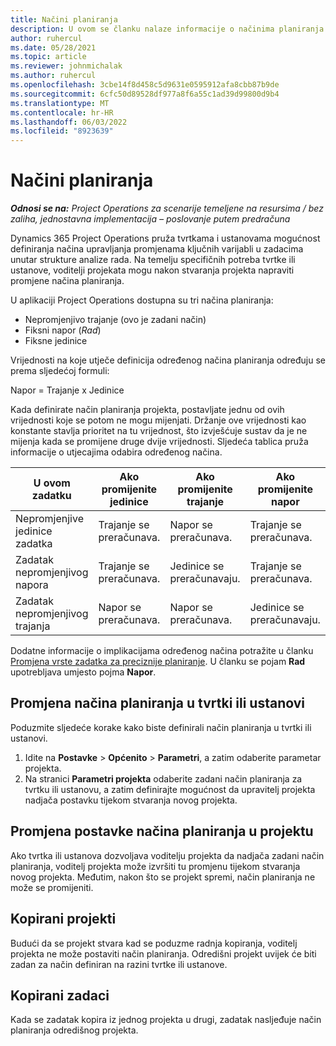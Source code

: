 ```yaml
---
title: Načini planiranja
description: U ovom se članku nalaze informacije o načinima planiranja.
author: ruhercul
ms.date: 05/28/2021
ms.topic: article
ms.reviewer: johnmichalak
ms.author: ruhercul
ms.openlocfilehash: 3cbe14f8d458c5d9631e0595912afa8cbb87b9de
ms.sourcegitcommit: 6cfc50d89528df977a8f6a55c1ad39d99800d9b4
ms.translationtype: MT
ms.contentlocale: hr-HR
ms.lasthandoff: 06/03/2022
ms.locfileid: "8923639"
---
```

# <a name="scheduling-modes"></a>Načini planiranja

_**Odnosi se na:** Project Operations za scenarije temeljene na resursima / bez zaliha, jednostavna implementacija – poslovanje putem predračuna_


Dynamics 365 Project Operations pruža tvrtkama i ustanovama mogućnost definiranja načina upravljanja promjenama ključnih varijabli u zadacima unutar strukture analize rada. Na temelju specifičnih potreba tvrtke ili ustanove, voditelji projekata mogu nakon stvaranja projekta napraviti promjene načina planiranja.

U aplikaciji Project Operations dostupna su tri načina planiranja:

  - Nepromjenjivo trajanje (ovo je zadani način)
  - Fiksni napor (*Rad*)
  - Fiksne jedinice

Vrijednosti na koje utječe definicija određenog načina planiranja određuju se prema sljedećoj formuli:

  Napor = Trajanje x Jedinice

Kada definirate način planiranja projekta, postavljate jednu od ovih vrijednosti koje se potom ne mogu mijenjati. Držanje ove vrijednosti kao konstante stavlja prioritet na tu vrijednost, što izvješćuje sustav da je ne mijenja kada se promijene druge dvije vrijednosti. Sljedeća tablica pruža informacije o utjecajima odabira određenog načina.

| **U ovom zadatku**             | **Ako promijenite jedinice**   | **Ako promijenite trajanje** | **Ako promijenite napor**  |
|----------------------|---------------------------|----------------------------|---------------------------|
| Nepromjenjive jedinice zadatka     | Trajanje se preračunava. | Napor se preračunava.    | Trajanje se preračunava. |
| Zadatak nepromjenjivog napora    | Trajanje se preračunava. | Jedinice se preračunavaju.    | Trajanje se preračunava. |
| Zadatak nepromjenjivog trajanja  | Napor se preračunava.   | Napor se preračunava.    | Jedinice se preračunavaju.   |

Dodatne informacije o implikacijama određenog načina potražite u članku [Promjena vrste zadatka za preciznije planiranje](https://support.microsoft.com/en-us/office/change-the-task-type-for-more-accurate-scheduling-b0b969ad-45bc-4e9e-8967-435587548a72). U članku se pojam **Rad** upotrebljava umjesto pojma **Napor**.

## <a name="change-the-organizations-scheduling-mode"></a>Promjena načina planiranja u tvrtki ili ustanovi

Poduzmite sljedeće korake kako biste definirali način planiranja u tvrtki ili ustanovi.

1. Idite na **Postavke** \> **Općenito** \> **Parametri**, a zatim odaberite parametar projekta. 
2. Na stranici **Parametri projekta** odaberite zadani način planiranja za tvrtku ili ustanovu, a zatim definirajte mogućnost da upravitelj projekta nadjača postavku tijekom stvaranja novog projekta.

## <a name="change-the-scheduling-mode-setting-on-a-project"></a>Promjena postavke načina planiranja u projektu

Ako tvrtka ili ustanova dozvoljava voditelju projekta da nadjača zadani način planiranja, voditelj projekta može izvršiti tu promjenu tijekom stvaranja novog projekta. Međutim, nakon što se projekt spremi, način planiranja ne može se promijeniti.

## <a name="copied-projects"></a>Kopirani projekti

Budući da se projekt stvara kad se poduzme radnja kopiranja, voditelj projekta ne može postaviti način planiranja. Odredišni projekt uvijek će biti zadan za način definiran na razini tvrtke ili ustanove.

## <a name="copied-tasks"></a>Kopirani zadaci

Kada se zadatak kopira iz jednog projekta u drugi, zadatak nasljeđuje način planiranja odredišnog projekta.
